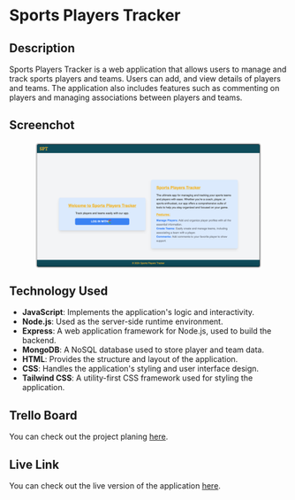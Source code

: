 # Sports Players Tracker


## Description

Sports Players Tracker is a web application that allows users to manage and track sports players and teams. Users can add, and view details of players and teams. The application also includes features such as commenting on players and managing associations between players and teams.


## Screenchot

<img src="./public/images/wireframe.png" alt="Sports Players Tracker" style="width: 80%; border: 2px solid #ccc; border-radius: 5px; display: block; margin: 20px auto;" />
 
## Technology Used

- **JavaScript**: Implements the application's logic and interactivity.
- **Node.js**: Used as the server-side runtime environment.
- **Express**: A web application framework for Node.js, used to build the backend.
- **MongoDB**: A NoSQL database used to store player and team data.
- **HTML**: Provides the structure and layout of the application.
- **CSS**: Handles the application's styling and user interface design.
- **Tailwind CSS**: A utility-first CSS framework used for styling the application.

## Trello Board

You can check out the project planing [here](https://trello.com/invite/b/ii13PCAR/ATTI9654c49625fa134227431eb115f236012B510F4B/project-2).

## Live Link

You can check out the live version of the application [here](https://sports-players-tracker-59f53b8999c0.herokuapp.com/).


